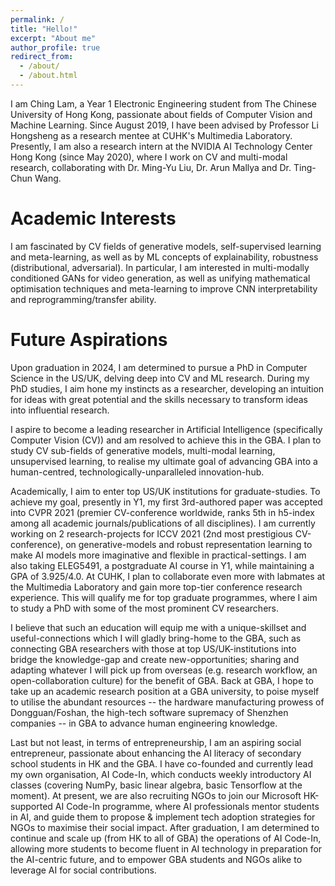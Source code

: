```yaml
---
permalink: /
title: "Hello!"
excerpt: "About me"
author_profile: true
redirect_from: 
  - /about/
  - /about.html
---
```

I am Ching Lam, a Year 1 Electronic Engineering student from The Chinese University of Hong Kong, passionate about fields of Computer Vision and Machine Learning. Since August 2019, I have been advised by Professor Li Hongsheng as a research mentee at CUHK's Multimedia Laboratory. Presently, I am also a research intern at the NVIDIA AI Technology Center Hong Kong (since May 2020), where I work on CV and multi-modal research, collaborating with Dr. Ming-Yu Liu, Dr. Arun Mallya and Dr. Ting-Chun Wang.

Academic Interests
======
I am fascinated by CV fields of generative models, self-supervised learning and meta-learning, as well as by ML concepts of explainability, robustness (distributional, adversarial). In particular, I am interested in multi-modally conditioned GANs for video generation, as well as unifying mathematical optimisation techniques and meta-learning to improve CNN interpretability and reprogramming/transfer ability.

Future Aspirations
======
Upon graduation in 2024, I am determined to pursue a PhD in Computer Science in the US/UK, delving deep into CV and ML research. During my PhD studies, I aim hone my instincts as a researcher, developing an intuition for ideas with great potential and the skills necessary to transform ideas into influential research.

I aspire to become a leading researcher in Artificial Intelligence (specifically Computer Vision (CV)) and am resolved to achieve this in the GBA. I plan to study CV sub-fields of generative models, multi-modal learning, unsupervised learning, to realise my ultimate goal of advancing GBA into a human-centred, technologically-unparalleled innovation-hub. 
  
Academically, I aim to enter top US/UK institutions for graduate-studies. To achieve my goal, presently in Y1, my first 3rd-authored paper was accepted into CVPR 2021 (premier CV-conference worldwide, ranks 5th in h5-index among all academic journals/publications of all disciplines). I am currently working on 2 research-projects for ICCV 2021 (2nd most prestigious CV-conference), on generative-models and robust representation learning to make AI models more imaginative and flexible in practical-settings. I am also taking ELEG5491, a postgraduate AI course in Y1, while maintaining a GPA of 3.925/4.0. At CUHK, I plan to collaborate even more with labmates at the Multimedia Laboratory and gain more top-tier conference research experience. This will qualify me for top graduate programmes, where I aim to study a PhD with some of the most prominent CV researchers. 
  
I believe that such an education will equip me with a unique-skillset and useful-connections which I will gladly bring-home to the GBA, such as connecting GBA researchers with those at top US/UK-institutions into bridge the knowledge-gap and create new-opportunities; sharing and adapting whatever I will pick up from overseas (e.g. research workflow, an open-collaboration culture) for the benefit of GBA. Back at GBA, I hope to take up an academic research position at a GBA university, to poise myself to utilise the abundant resources -- the hardware manufacturing prowess of Dongguan/Foshan, the high-tech software supremacy of Shenzhen companies -- in GBA to advance human engineering knowledge.

Last but not least, in terms of entrepreneurship, I am an aspiring social entrepreneur, passionate about enhancing the AI literacy of secondary school students in HK and the GBA. I have co-founded and currently lead my own organisation, AI Code-In, which conducts weekly introductory AI classes (covering NumPy, basic linear algebra, basic Tensorflow at the moment). At present, we are also recruiting NGOs to join our Microsoft HK-supported AI Code-In programme, where AI professionals mentor students in AI, and guide them to propose & implement tech adoption strategies for NGOs to maximise their social impact. After graduation, I am determined to continue and scale up (from HK to all of GBA) the operations of AI Code-In, allowing more students to become fluent in AI technology in preparation for the AI-centric future, and to empower GBA students and NGOs alike to leverage AI for social contributions.
